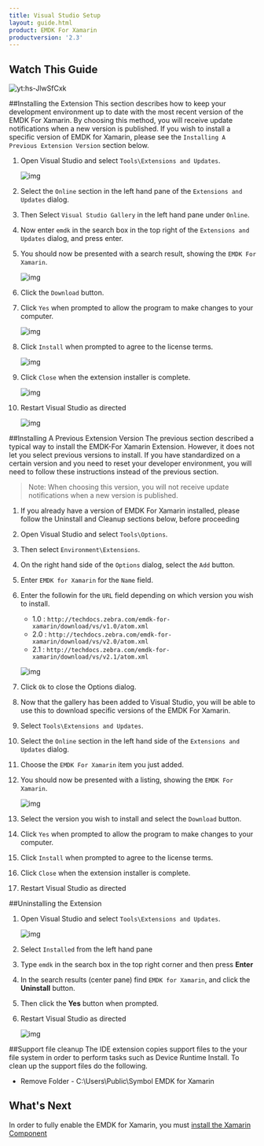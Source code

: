 ```yaml
---
title: Visual Studio Setup
layout: guide.html
product: EMDK For Xamarin
productversion: '2.3'
---
```


## Watch This Guide
![yt:hs-JlwSfCxk](../../../images/video.png)


##Installing the Extension
This section describes how to keep your development environment up to date with the most recent version of the EMDK For Xamarin. By choosing this method, you will receive update notifications when a new version is published. If you wish to install a specific version of EMDK for Xamarin, please see the `Installing A Previous Extension Version` section below.

1. Open Visual Studio and select `Tools\Extensions and Updates`.

	![img](../../../images/vs/toolsextensions.png)
2. Select the `Online` section in the left hand pane of the `Extensions and Updates` dialog.
3. Then Select `Visual Studio Gallery` in the left hand pane under `Online`.
4. Now enter `emdk` in the search box in the top right of the `Extensions and Updates` dialog, and press enter.
5. You should now be presented with a search result, showing the `EMDK For Xamarin`.

	![img](../../../images/vs/install-emdk-found.png)
6. Click the `Download` button.

7. Click `Yes` when prompted to allow the program to make changes to your computer.

	![img](../../../images/vs/vsix-install-allow.png)
8. Click `Install` when prompted to agree to the license terms.

	![img](../../../images/vs/vsix-install-license.png)
9. Click `Close` when the extension installer is complete.

	![img](../../../images/vs/vsix-install-complete.png)
10. Restart Visual Studio as directed

	![img](../../../images/vs/vsix-restart.png)


##Installing A Previous Extension Version 
The previous section described a typical way to install the EMDK-For Xamarin Extension. However, it does not let you select previous versions to install. If you have standardized on a certain version and you need to reset your developer environment, you will need to follow these instructions instead of the previous section.

>Note: When choosing this version, you will not receive update notifications when a new version is published.

1. If you already have a version of EMDK For Xamarin installed, please follow the Uninstall and Cleanup sections below, before proceeding


2. Open Visual Studio and select `Tools\Options`.

3. Then select `Environment\Extensions`. 

4. On the right hand side of the `Options` dialog, select the `Add` button.

5. Enter `EMDK for Xamarin` for the `Name` field.

6. Enter the followin for the `URL` field depending on which version you wish to install.

	* 1.0 : `http://techdocs.zebra.com/emdk-for-xamarin/download/vs/v1.0/atom.xml`
	* 2.0 : `http://techdocs.zebra.com/emdk-for-xamarin/download/vs/v2.0/atom.xml`
	* 2.1 : `http://techdocs.zebra.com/emdk-for-xamarin/download/vs/v2.1/atom.xml`

	![img](../../../images/vs/options-extensions-added-techdocs.jpg)

7. Click `Ok` to close the Options dialog.

8. Now that the gallery has been added to Visual Studio, you will be able to use this to download specific versions of the EMDK For Xamarin.

9. Select `Tools\Extensions and Updates`.

10. Select the `Online` section in the left hand side of the `Extensions and Updates` dialog.

11. Choose the `EMDK For Xamarin` item you just added.

12. You should now be presented with a listing, showing the `EMDK For Xamarin`.

	![img](../../../images/vs/extensions-listing.jpg)

13. Select the version you wish to install and select the `Download` button.

14. Click `Yes` when prompted to allow the program to make changes to your computer.

15. Click `Install` when prompted to agree to the license terms.

16. Click `Close` when the extension installer is complete.

17. Restart Visual Studio as directed

##Uninstalling the Extension

1. Open Visual Studio and select `Tools\Extensions and Updates`.

	![img](../../../images/vs/toolsextensions.png)

2. Select `Installed` from the left hand pane
3. Type `emdk` in the search box in the top right corner and then press **Enter**
4. In the search results (center pane) find `EMDK for Xamarin`, and click the **Uninstall** button.
5. Then click the **Yes** button when prompted.
6. Restart Visual Studio as directed

	![img](../../../images/vs/vsix-restart.png)

##Support file cleanup
The IDE extension copies support files to the your file system in order to perform tasks such as Device Runtime Install. To clean up the support files do the following.

* Remove Folder - C:\Users\Public\Symbol EMDK for Xamarin



## What's Next
In order to fully enable the EMDK for Xamarin, you must [install the Xamarin Component](/emdk-for-xamarin/2-2/guide/component/install)














